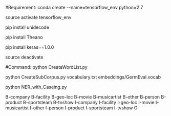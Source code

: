#Requirement:
conda create --name=tensorflow_env python=2.7

source activate tensorflow_env

pip install unidecode

pip install Theano

pip install keras==1.0.0

source deactivate


#Command:
python CreateWordList.py

python CreateSubCorpus.py vocabulary.txt embeddings/GermEval.vocab

python NER_with_Caseing.py


B-company
B-facility
B-geo-loc
B-movie
B-musicartist
B-other
B-person
B-product
B-sportsteam
B-tvshow
I-company
I-facility
I-geo-loc
I-movie
I-musicartist
I-other
I-person
I-product
I-sportsteam
I-tvshow
O
